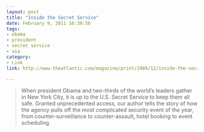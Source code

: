 ```yaml
---
layout: post
title: "Inside the Secret Service"
date: February 9, 2011 16:39:56
tags:
- obama
- president
- secret service
- usa
category:
- Link
link: http://www.theatlantic.com/magazine/print/1969/12/inside-the-secret-service/8390/

---
```


>When president Obama and two-thirds of the world’s leaders gather in New York City, it is up to the U.S. Secret Service to keep them all safe. Granted unprecedented access, our author tells the story of how the agency pulls off the most complicated security event of the year, from counter-surveillance to counter-assault, hotel booking to event scheduling.